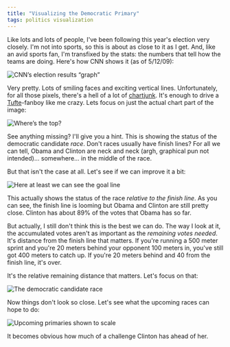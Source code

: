 ```yaml
---
title: "Visualizing the Democratic Primary"
tags: politics visualization
---
```


Like lots and lots of people, I've been following this year's election very
closely. I'm not into sports, so this is about as close to it as I get. And,
like an avid sports fan, I'm transfixed by the stats: the numbers that tell how
the teams are doing. Here's how CNN shows it (as of 5/12/09):

![CNN’s election results “graph”](/image/2008/05/cnn.png)

Very pretty. Lots of smiling faces and exciting vertical lines. Unfortunately,
for all those pixels, there's a hell of a lot of [chartjunk][]. It's enough to
drive a [Tufte][]-fanboy like me crazy. Lets focus on just the actual chart part
of the image:

[chartjunk]: http://en.wikipedia.org/wiki/Chartjunk
[tufte]: http://www.edwardtufte.com/tufte/newet

![Where’s the top?](/image/2008/05/cnn-bars.png)

See anything missing? I'll give you a hint. This is showing the status of the
democratic candidate *race*. Don't races usually have finish lines? For all we
can tell, Obama and Clinton are neck and neck (argh, graphical pun not
intended)... somewhere... in the middle of the race.

But that isn't the case at all. Let's see if we can improve it a bit:

![Here at least we can see the goal line](/image/2008/05/ok-graph.png)

This actually shows the status of the race *relative to the finish line*. As you
can see, the finish line is looming but Obama and Clinton are still pretty
close. Clinton has about 89% of the votes that Obama has so far.

But actually, I still don't think this is the best we can do. The way I look at
it, the accumulated votes aren't as important as the *remaining votes needed*.
It's distance from the finish line that matters. If you're running a 500 meter
sprint and you're 20 meters behind your opponent 100 meters in, you've still got
400 meters to catch up. If you're 20 meters behind and 40 from the finish line,
it's over.

It's the relative remaining distance that matters. Let's focus on that:

![The democratic candidate race](/image/2008/05/better-graph.png)

Now things don't look so close. Let's see what the upcoming races can hope to
do:

![Upcoming primaries shown to scale](/image/2008/05/upcoming-graph.png)

It becomes obvious how much of a challenge Clinton has ahead of her.
